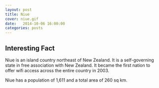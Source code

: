 ```yaml
---
layout: post
title: Niue
cover: niue.gif
date:   2014-10-06 16:00:00
categories: posts
---
```


## Interesting Fact

Niue is an island country northeast of New Zealand. It is a self-governing state in free association with New Zealand. It became the first nation to offer wifi access across the entire country in 2003.

Niue has a population of 1,611 and a total area of 260 sq km.